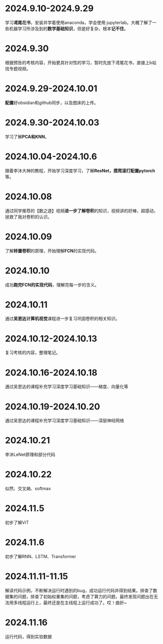 # 2024.9.10-2024.9.29
学习**鸢尾花书**，安装并学着使用anaconda，学会使用 jupyterlab。大概了解了一些机器学习所涉及到的**数学基础知识**，但是好复杂，根本**记不住**。

# 2024.9.30
根据预告的考核内容，开始更具针对性的学习，暂时先放下鸢尾花书，直接上b站找专题视频。

# 2024.9.29-2024.10.01
**配置**好obsidian和github同步，以及图床的上传。

# 2024.9.30-2024.10.03
学习了解**PCA和KNN**。

# 2024.10.04-2024.10.6
跟着李沐大神的教程，开始学习深度学习，了解**ResNet，摸爬滚打配置pytorch**等。

# 2024.10.08
通过同学推荐的【数之道】视频**进一步了解卷积**的知识，视频讲的好棒，超感动，拯救了我对卷积的认识。

# 2024.10.09
了解**转置卷积**的原理，开始理解**FCN**的实现代码。

# 2024.10.10
成功**跑完FCN的实现代码**，理解完每一步的含义。

# 2024.10.11
通过**吴恩达计算机视觉**课程进一步复习巩固卷积的相关知识。

# 2024.10.12-2024.10.13
复习考核的内容，整理笔记。

# 2024.10.16-2024.10.18
通过吴恩达的课程补充学习深度学习基础知识——梯度、向量化等

# 2024.10.19-2024.10.20
通过吴恩达的课程补充学习深度学习基础知识——深层神经网络

# 2024.10.21
李沐LeNet原理和部分代码

# 2024.10.22
似然、交叉熵、softmax

# 2024.11.5
初步了解ViT

# 2024.11.6
初步了解RNN、LSTM、Transformer

# 2024.11.11-11.15
解读代码示例，不断解决运行时遇到的bug，成功运行代码并得到结果。排查了数据集的问题，排查了初始权重集的问题，考虑了算力的问题，最终发现问题出在无法用多线程运行上，最终还是在主线程上运行成功了。哎！曲折~

# 2024.11.16
运行代码，得到实验数据
